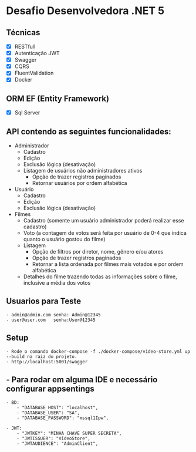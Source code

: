 # Desafio Desenvolvedora .NET 5
 
## Técnicas

- [x] RESTfull
- [x] Autenticação JWT
- [x] Swagger
- [x] CQRS 
- [x] FluentValidation
- [x] Docker

## ORM EF (Entity Framework)

- [x] Sql Server


## API contendo as seguintes funcionalidades:

- Administrador
    - Cadastro
    - Edição
    - Exclusão lógica (desativação)
    - Listagem de usuários não administradores ativos
        - Opção de trazer registros paginados
        - Retornar usuários por ordem alfabética
- Usuário
    - Cadastro
    - Edição
    - Exclusão lógica (desativação)
- Filmes
    - Cadastro (somente um usuário administrador poderá realizar esse cadastro)
    - Voto (a contagem de votos será feita por usuário de 0-4 que indica quanto o usuário gostou do filme)
    - Listagem
        - Opção de filtros por diretor, nome, gênero e/ou atores
        - Opção de trazer registros paginados
        - Retornar a lista ordenada por filmes mais votados e por ordem alfabética
    - Detalhes do filme trazendo todas as informações sobre o filme, inclusive a média dos votos

## Usuarios para Teste

	- admin@admin.com senha: Admin@12345
	- user@user.com   senha:User@12345
	
## Setup
	
	- Rode o comando docker-compose -f ./docker-compose/video-store.yml up --build na raiz do projeto.
	- http://localhost:5001/swagger
	
## - Para rodar em alguma IDE  e necessário configurar appsentings
	- BD:
		- "DATABASE_HOST": "localhost",
		- "DATABASE_USER": "SA",
		- "DATABASE_PASSWORD": "mssql1Ipw",
    
	- JWT:			
		- "JWTKEY": "MINHA CHAVE SUPER SECRETA",
		- "JWTISSUER": "VideoStore",
		- "JWTAUDIENCE": "AdminClient",

